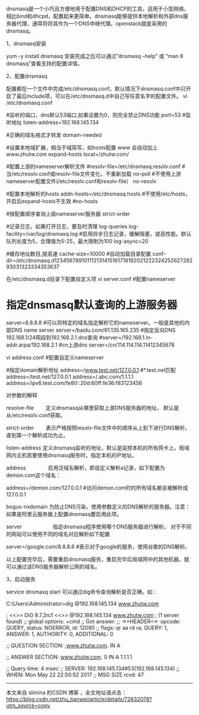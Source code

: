 dnsmasq是一个小巧且方便地用于配置DNS和DHCP的工具，适用于小型网络，相比bind和dhcpd，配置起来更简单。dnsmasq能够提供本地解析和外部dns服务器代理，通常将将其作为一个DNS中继代理。openstack就是采用的dnsmasq。



1、dnsmasq安装

yum -y install dnsmasq 
安装完成之后可以通过”dnsmasq –help” 或 “man 8 dnsmasq”查看支持的配置详情。

2、配置dnsmasq

配置都在一个文件中完成/etc/dnsmasq.conf。默认情况下dnsmasq.conf中只开启了最后include项，可以在/etc/dnsmasq.d中自己写任意名字的配置文件。 
vi /etc/dnsmasq.conf



#监听的端口，dns默认53端口,如果设置为0，则完全禁止DNS功能
port=53
#监听地址
listen-address=192.168.145.134

#正确的域名格式才转发
domain-needed

#设置本地域扩展，相当于域简写，如hosts配置 www 会自动加上www.zhutw.com
expand-hosts
local=/zhutw.com/

#配置上游的nameserver解析文件
#resolv-file=/etc/dnsmasq.resolv.conf
#当/etc/resolv.conf或resolv-file文件变化，不重新加载
no-poll
#不使用上游nameserver配置文件(/etc/resolv.conf和resolv-file）
no-resolv

#配置本地解析的hosts
addn-hosts=/etc/dnsmasq.hosts
#不使用/etc/hosts，开启后expand-hosts不生效
#no-hosts

#按配置顺序查询上级nameserver服务器
strict-order

#记录日志，如果打开日志，要及时清理
log-queries
log-facility=/var/log/dnsmasq.log
#启用异步日志记录，缓解阻塞，提高性能。默认队列长度为5，合理值为5-25，最大限制为100
log-async=20

#缓存地址数目,提高速
cache-size=10000
#自动加载目录配置
conf-dir=/etc/dnsmasq.d12345678910111213141516171819202122232425262728293031323334353637

在/etc/dnsmasq.d目录下配置自定义项 
vi  server.conf  #配置nameserver

# 指定dnsmasq默认查询的上游服务器
server=8.8.8.8
#可以将特定的域名指定解析它的nameserver。一般是其他的内部DNS name server
server=/baidu.com/61.135.165.235
#指定反向DNS 192.168.1/24网段到192.168.2.1 dns查询
#server=/192.168.1.in-addr.arpa/192.168.2.1
#cn上游dns
server=/cn/114.114.114.11412345678

vi address.conf  #配置自定义nameserver



#指定domain解析地址
address=/www.test.net/127.0.0.1
#*.test.net匹配
address=/test.net/127.0.0.1
address=/.abc.com/1.1.1.1
address=/ipv6.test.com/fe80::20d:60ff:fe36:f83123456



对参数的解释

resolve-file　　   定义dnsmasq从哪里获取上游DNS服务器的地址， 默认是从/etc/resolv.conf获取。

strict-order　　   表示严格按照resolv-file文件中的顺序从上到下进行DNS解析，直到第一个解析成功为止。

listen-address     定义dnsmasq监听的地址，默认是监控本机的所有网卡上。局域网内主机若要使用dnsmasq服务时，指定本机的IP地址。

address　　　　  启用泛域名解析，即自定义解析a记录，如下配置为demon.com这个域名：

address=/demon.com/127.0.0.1  #访问demon.com时的所有域名都会被解析成127.0.0.1

bogus-nxdomain  为防止DNS污染，使用参数定义的DNS解析的服务器。注意：如果是阿里云服务器上配置dnsmasq要启用此项。

server　　　　　　指定dnsmasq程序使用哪个DNS服务器进行解析。       对于不同的网站可以使用不同的域名对应解析如下配置

server=/google.com/8.8.8.8    #表示对于google的服务，使用谷歌的DNS解析。

以上配置完毕后，需要重启dnsmasq服务，重启完毕后局域网中的其他机器，就可以通过该DNS服务器解析公网的域名。


3、启动服务

service dnsmasq start 
可以通过dig命令查询解析是否正确，如：

C:\Users\Administrator>dig @192.168.145.134  www.zhutw.com

; <<>> DiG 9.7.2rc1 <<>> @192.168.145.134 www.zhutw.com
; (1 server found)
;; global options: +cmd
;; Got answer:
;; ->>HEADER<<- opcode: QUERY, status: NOERROR, id: 12080
;; flags: qr aa rd ra; QUERY: 1, ANSWER: 1, AUTHORITY: 0, ADDITIONAL: 0

;; QUESTION SECTION:
;www.zhutw.com.                 IN      A

;; ANSWER SECTION:
www.zhutw.com.          0       IN      A       1.1.1.1

;; Query time: 4 msec
;; SERVER: 192.168.145.134#53(192.168.145.134)
;; WHEN: Mon May 22 22:50:52 2017
;; MSG SIZE  rcvd: 47

---------------------

本文来自 slimina 的CSDN 博客 ，全文地址请点击：https://blog.csdn.net/zhu_tianwei/article/details/72632078?utm_source=copy 